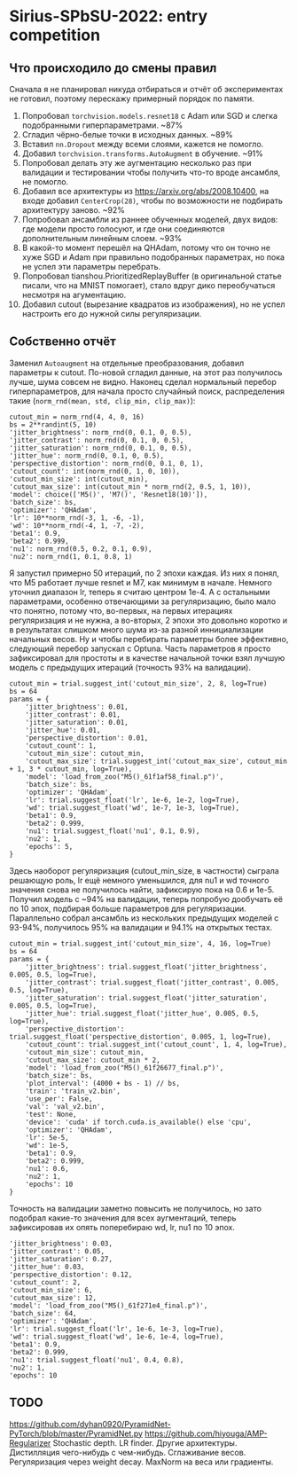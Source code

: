 # Sirius-SPbSU-2022: entry competition
## Что происходило до смены правил
Сначала я не планировал никуда отбираться и отчёт об экспериментах не готовил, поэтому перескажу примерный порядок по памяти.
1. Попробовал `torchvision.models.resnet18` с Adam или SGD и слегка подобранными гиперпараметрами. ~87%
2. Сгладил чёрно-белые точки в исходных данных. ~89%
3. Вставил `nn.Dropout` между всеми слоями, кажется не помогло. 
4. Добавил `torchvision.transforms.AutoAugment` в обучение. ~91%
5. Попробовал делать эту же аугментацию несколько раз при валидации и тестировании чтобы получить что-то вроде ансамбля, не помогло.
6. Добавил все архитектуры из https://arxiv.org/abs/2008.10400, на входе добавил `CenterCrop(28)`, чтобы по возможности не подбирать архитектуру заново. ~92%
7. Попробовал ансамбли из раннее обученных моделей, двух видов: где модели просто голосуют, и где они соединяются дополнительным линейным слоем. ~93%
8. В какой-то момент перешёл на QHAdam, потому что он точно не хуже SGD и Adam при правильно подобранных параметрах, но пока не успел эти параметры перебрать.
9. Попробовал tianshou.PrioritizedReplayBuffer (в оригинальной статье писали, что на MNIST помогает), стало вдруг дико переобучаться несмотря на агументацию.
10. Добавил cutout (вырезание квадратов из изображения), но не успел настроить его до нужной силы регуляризации.
## Собственно отчёт
Заменил `Autoaugment` на отдельные преобразования, добавил параметры к cutout.
По-новой сгладил данные, на этот раз получилось лучше, шума совсем не видно.
Наконец сделал нормальный перебор гиперпараметров, для начала просто случайный поиск, распределения такие (`norm_rnd(mean, std, clip_min, clip_max)`):


    cutout_min = norm_rnd(4, 4, 0, 16)
    bs = 2**randint(5, 10)
    'jitter_brightness': norm_rnd(0, 0.1, 0, 0.5),
    'jitter_contrast': norm_rnd(0, 0.1, 0, 0.5),
    'jitter_saturation': norm_rnd(0, 0.1, 0, 0.5),
    'jitter_hue': norm_rnd(0, 0.1, 0, 0.5),
    'perspective_distortion': norm_rnd(0, 0.1, 0, 1),
    'cutout_count': int(norm_rnd(0, 1, 0, 10)),
    'cutout_min_size': int(cutout_min),
    'cutout_max_size': int(cutout_min * norm_rnd(2, 0.5, 1, 10)),
    'model': choice(['M5()', 'M7()', 'Resnet18(10)']),
    'batch_size': bs,
    'optimizer': 'QHAdam',
    'lr': 10**norm_rnd(-3, 1, -6, -1),
    'wd': 10**norm_rnd(-4, 1, -7, -2),
    'beta1': 0.9,
    'beta2': 0.999,
    'nu1': norm_rnd(0.5, 0.2, 0.1, 0.9),
    'nu2': norm_rnd(1, 0.1, 0.8, 1)

Я запустил примерно 50 итераций, по 2 эпохи каждая. Из них я понял, что M5 работает лучше resnet и M7, как минимум в начале. Немного уточнил диапазон lr, теперь я считаю центром 1e-4. А с остальными параметрами, особенно отвечающими за регуляризацию, было мало что понятно, потому что, во-первых, на первых итерациях регуляризация и не нужна, а во-вторых, 2 эпохи это довольно коротко и в результатах слишком много шума из-за разной иннициализации начальных весов. Ну и чтобы перебирать параметры более эффективно, следующий перебор запускал с Optuna. Часть параметров я просто зафиксировал для простоты и в качестве начальной точки взял лучшую модель с предыдущих итераций (точность 93% на валидации).

    cutout_min = trial.suggest_int('cutout_min_size', 2, 8, log=True)
    bs = 64
    params = {
        'jitter_brightness': 0.01,
        'jitter_contrast': 0.01,
        'jitter_saturation': 0.01,
        'jitter_hue': 0.01,
        'perspective_distortion': 0.01,
        'cutout_count': 1,
        'cutout_min_size': cutout_min,
        'cutout_max_size': trial.suggest_int('cutout_max_size', cutout_min + 1, 3 * cutout_min, log=True),
        'model': 'load_from_zoo("M5()_61f1af58_final.p")',
        'batch_size': bs,
        'optimizer': 'QHAdam',
        'lr': trial.suggest_float('lr', 1e-6, 1e-2, log=True),
        'wd': trial.suggest_float('wd', 1e-7, 1e-3, log=True),
        'beta1': 0.9,
        'beta2': 0.999,
        'nu1': trial.suggest_float('nu1', 0.1, 0.9),
        'nu2': 1,
        'epochs': 5,
    }

Здесь наоборот регуляризация (cutout_min_size, в частности) сыграла решающую роль, lr ещё немного уменьшился, для nu1 и wd точного значения снова не получилось найти, зафиксирую пока на 0.6 и 1e-5. Получил модель с ~94% на валидации, теперь попробую дообучать её по 10 эпох, подбирая больше параметров для регуляризации. Параллельно собрал ансамбль из нескольких предыдущих моделей с 93-94%, получилось 95% на валидации и 94.1% на открытых тестах.


    cutout_min = trial.suggest_int('cutout_min_size', 4, 16, log=True)
    bs = 64
    params = {
        'jitter_brightness': trial.suggest_float('jitter_brightness', 0.005, 0.5, log=True),
        'jitter_contrast': trial.suggest_float('jitter_contrast', 0.005, 0.5, log=True),
        'jitter_saturation': trial.suggest_float('jitter_saturation', 0.005, 0.5, log=True),
        'jitter_hue': trial.suggest_float('jitter_hue', 0.005, 0.5, log=True),
        'perspective_distortion': trial.suggest_float('perspective_distortion', 0.005, 1, log=True),
        'cutout_count': trial.suggest_int('cutout_count', 1, 4, log=True),
        'cutout_min_size': cutout_min,
        'cutout_max_size': cutout_min * 2,
        'model': 'load_from_zoo("M5()_61f26677_final.p")',
        'batch_size': bs,
        'plot_interval': (4000 + bs - 1) // bs,
        'train': 'train_v2.bin',
        'use_per': False,
        'val': 'val_v2.bin',
        'test': None,
        'device': 'cuda' if torch.cuda.is_available() else 'cpu',
        'optimizer': 'QHAdam',
        'lr': 5e-5,
        'wd': 1e-5,
        'beta1': 0.9,
        'beta2': 0.999,
        'nu1': 0.6,
        'nu2': 1,
        'epochs': 10
    }

Точность на валидации заметно повысить не получилось, но зато подобрал какие-то значения для всех аугментаций, теперь зафиксировав их опять поперебираю wd, lr, nu1 по 10 эпох.

    'jitter_brightness': 0.03,
    'jitter_contrast': 0.05,
    'jitter_saturation': 0.27,
    'jitter_hue': 0.03,
    'perspective_distortion': 0.12,
    'cutout_count': 2,
    'cutout_min_size': 6,
    'cutout_max_size': 12,
    'model': 'load_from_zoo("M5()_61f271e4_final.p")',
    'batch_size': 64,
    'optimizer': 'QHAdam',
    'lr': trial.suggest_float('lr', 1e-6, 1e-3, log=True),
    'wd': trial.suggest_float('wd', 1e-6, 1e-4, log=True),
    'beta1': 0.9,
    'beta2': 0.999,
    'nu1': trial.suggest_float('nu1', 0.4, 0.8),
    'nu2': 1,
    'epochs': 10

## TODO
https://github.com/dyhan0920/PyramidNet-PyTorch/blob/master/PyramidNet.py
https://github.com/hiyouga/AMP-Regularizer
Stochastic depth.
LR finder.
Другие архитектуры.
Дистилляция чего-нибудь с чем-нибудь.
Сглаживание весов.
Регуляризация через weight decay.
MaxNorm на веса или градиенты.
